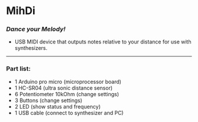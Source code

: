 # MihDi
### *Dance your Melody!*

- USB MIDI device that outputs notes relative to your distance for use with synthesizers.

---

### Part list:
- 1 Arduino pro micro (microprocessor board)
- 1 HC-SR04 (ultra sonic distance sensor) 
- 6 Potentiometer 10kOhm (change settings)
- 3 Buttons (change settings)
- 2 LED (show status and frequency)
- 1 USB cable (connect to synthesizer and PC)
